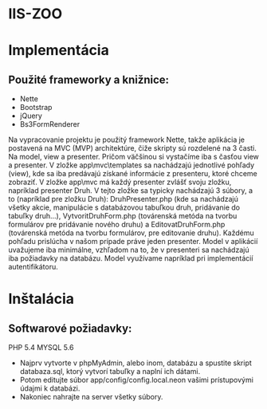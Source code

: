 # IIS-ZOO

Implementácia
==
Použité frameworky a knižnice:
--
* Nette
* Bootstrap
* jQuery
* Bs3FormRenderer
	
Na vypracovanie projektu je použitý framework Nette, takže aplikácia je postavená na MVC (MVP) architektúre, čiže skripty sú rozdelené na 3 časti. Na model, view a presenter. Pričom väčšinou si vystačíme iba s časťou view a presenter. V zložke app\mvc\templates sa nachádzajú jednotlivé pohľady (view), kde sa iba predávajú získané informácie z presenteru, ktoré chceme zobraziť. V zložke app\mvc má každý presenter zvlášť svoju zložku, napríklad presenter Druh. V tejto zložke sa typicky nachádzajú 3 súbory, a to (napríklad pre zložku Druh): DruhPresenter.php (kde sa nachádzajú všetky akcie, manipulácie s databázovou tabuľkou druh, pridávanie do tabuľky druh...), VytvoritDruhForm.php (továrenská metóda na tvorbu formulárov pre pridávanie nového druhu) a EditovatDruhForm.php (továrenská metóda na tvorbu formulárov, pre editovanie druhu). Každému pohľadu prislúcha v našom prípade práve jeden presenter. Model v aplikácií uvažujeme iba minimálne, vzhľadom na to, že v presenteri sa nachádzajú iba požiadavky na databázu. Model využívame napríklad pri implementácií autentifikátoru.

Inštalácia
==

Softwarové požiadavky:
--
PHP 5.4 MYSQL 5.6

* Najprv vytvorte v phpMyAdmin, alebo inom, databázu a spustite skript databaza.sql, ktorý vytvorí tabuľky a naplní ich dátami. 
* Potom editujte súbor app/config/config.local.neon vašimi prístupovými údajmi k databázi.</li><li>Nakoniec nahrajte na server všetky súbory.
	
